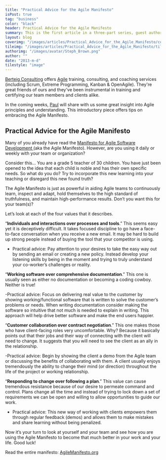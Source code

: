```yaml
---
title: "Practical Advice for the Agile Manifesto"
isPost: true
tag: "business"
color: "black"
header: Practical Advice for the Agile Manifesto
summary: This is the first article in a three-part series, guest authored by Paul Heidema, Partner & Vice President of Training and Development at Berteig Consulting.
layout: blog
coverimg: "/images/articles/Practical_Advice_for_the_Agile_Manifesto/cover.jpg"
tileimg: "/images/articles/Practical_Advice_for_the_Agile_Manifesto/tile.jpg"
authorimg: "/images/avatar/Steph_Brown.png"
author: ""
date: "2013-m-d"
tilestyle: "image"
---
```


[Berteig Consulting](http://www.berteigconsulting.com/) offers [Agile](http://en.wikipedia.org/wiki/Agile_software_development) training, consulting, and coaching services (including Scrum, Extreme Programming, Kanban &amp; OpenAgile). They're great friends of ours and they've been instrumental in training and certifying our team members and clients alike. 

In the coming weeks, [Paul](http://paulheidema.com/about-paul/) will share with us some great insight into Agile principles and understanding. This introductory piece offers tips on embracing the Agile Manifesto. 

## **Practical Advice for the Agile Manifesto**

Many of you already have read the [Manifesto for Agile Software Development ](http://agilemanifesto.org/)(aka the Agile Manifesto). However, are you using it daily or weekly with your team or organization?

Consider this… You are a grade 5 teacher of 30 children. You have just been opened to the idea that each child is noble and has their own specific needs. So what do you do? Try to incorporate this new learning into your teaching or disregard this new found truth?

The Agile Manifesto is just as powerful in aiding Agile teams to continuously learn, inspect and adapt, hold themselves to the high standard of truthfulness, and maintain high-performance results. Don’t you want this for your team(s)?

Let’s look at each of the four values that it describes.

“**Individuals and interactions over processes and tools**.” This seems easy yet it is deceptively difficult. It takes focused discipline to go have a face-to-face conversation when you receive a new email. It may be hard to build up strong people instead of buying the tool that your competitor is using.

- Practical advice: Pay attention to your desires to take the easy way out by sending an email or creating a new policy. Instead develop your listening skills by being in the moment and trying to truly understand your co-worker’s challenges or reality.

“**Working software over comprehensive documentation**.” This one is usually seen as either no documentation or becoming a coding cowboy. Neither is true!

-Practical advice: Focus on delivering real value to the customer by showing working/functional software that is written to solve the customer’s problems or needs. When writing documentation consider making the software so intuitive that not much is needed to explain in writing. This approach will help drive better software and make the end users happier.

“**Customer collaboration over contract negotiation**.” This one makes those who have client-facing roles very uncomfortable. Why? Because it basically points out that their jobs and their way of connecting with the client will need to change. It suggests that you will need to see the client as an ally in the relationship.

-Practical advice: Begin by showing the client a demo from the Agile team or discussing the benefits of collaborating with them. A client usually enjoys tremendously the ability to change their mind (or direction) throughout the life of the project or working relationship.

“**Responding to change over following a plan**.” This value can cause tremendous resistance because of our desire to permeate command and control. Plans change all the time and instead of trying to lock down a set of requirements we can be open and willing to allow opportunities to guide our work.

- Practical advice: This new way of working with clients empowers them through regular feedback (demos) and allows them to make mistakes and share learning without being penalized.

Now it’s your turn to look at yourself and your team and see how you are using the Agile Manifesto to become that much better in your work and your life. Good luck!

Read the entire manifesto: [AgileManifesto.org](http://agilemanifesto.org/)